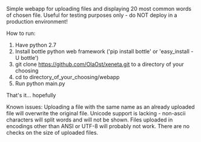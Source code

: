 Simple webapp for uploading files and displaying 20 most common words of chosen file.
Useful for testing purposes only - do NOT deploy in a production environment!

How to run:

1. Have python 2.7
2. Install bottle python web framework ('pip install bottle' or 'easy_install -U bottle')
3. git clone https://github.com/OlaOst/xeneta.git to a directory of your choosing
4. cd to directory_of_your_choosing/webapp
5. Run python main.py

That's it... hopefully


Known issues:
Uploading a file with the same name as an already uploaded file will overwrite the original file.
Unicode support is lacking - non-ascii characters will split words and will not be shown.
Files uploaded in encodings other than ANSI or UTF-8 will probably not work.
There are no checks on the size of uploaded files.